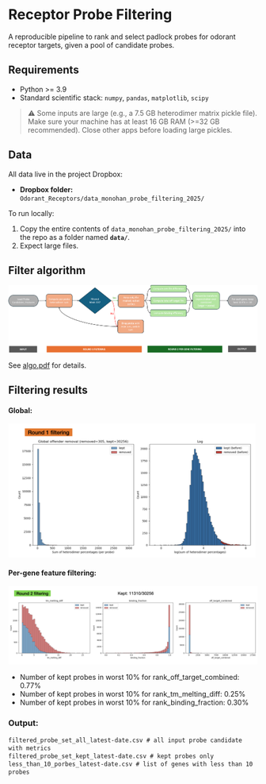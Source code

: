# Receptor Probe Filtering

A reproducible pipeline to rank and select padlock probes for odorant receptor targets, given a pool of candidate probes.

## Requirements
- Python >= 3.9
- Standard scientific stack: `numpy`, `pandas`, `matplotlib`, `scipy`

> ⚠️ Some inputs are large (e.g., a 7.5 GB heterodimer matrix pickle file). Make sure your machine has at least 16 GB RAM (>=32 GB recommended). Close other apps before loading large pickles.

## Data
All data live in the project Dropbox:
- **Dropbox folder:** `Odorant_Receptors/data_monohan_probe_filtering_2025/`

To run locally:
1. Copy the entire contents of `data_monohan_probe_filtering_2025/` into the repo as a folder named **`data/`**.
2. Expect large files.


## Filter algorithm 
![Flow chart](flow.png)

See <a href="algo.pdf" target="_blank">algo.pdf</a> for details.

## Filtering results

#### Global:
<img src="output/fig/round1.png" alt="Flow chart" width="500">

#### Per-gene feature filtering:
<img src="output/fig/round2.png" alt="Flow chart" width="800">

- Number of kept probes in worst 10% for rank_off_target_combined: 0.77%
- Number of kept probes in worst 10% for rank_tm_melting_diff: 0.25%
- Number of kept probes in worst 10% for rank_binding_fraction: 0.30%

### Output:
```
filtered_probe_set_all_latest-date.csv # all input probe candidate with metrics
filtered_probe_set_kept_latest-date.csv # kept probes only
less_than_10_porbes_latest-date.csv # list of genes with less than 10 probes 
```